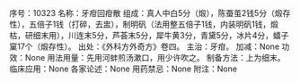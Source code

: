 序号：10323
名称：牙疳回疳散
组成：真人中白5分（煅），陈蚕茧2钱5分（煅存性），五倍子1钱（打碎，去盅），制明矾（法用整五倍子1钱，内装明矾1钱，煅枯，研细末用），川连末5分，芦荟末5分，犀牛黄3分，青黛5分，冰片4分，蟢子窠17个（煅存性）。
出处：《外科方外奇方》卷四。
主治：牙疳。
加减：None
功效：None
用法用量：先用河蚌煎汤漱口，用少许吹之。
制备方法：上为细末。
临床应用：None
各家论述：None
用药禁忌：None
附注：None

